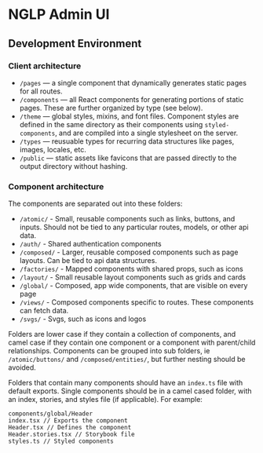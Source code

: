 # NGLP Admin UI

## Development Environment

### Client architecture

- `/pages` — a single component that dynamically generates static pages for all routes.
- `/components` — all React components for generating portions of static pages. These are further organized by type (see below).
- `/theme` — global styles, mixins, and font files. Component styles are defined in the same directory as their components using `styled-components`, and are compiled into a single stylesheet on the server.
- `/types` — reusuable types for recurring data structures like pages, images, locales, etc.
- `/public` — static assets like favicons that are passed directly to the output directory without hashing.

### Component architecture

The components are separated out into these folders:

- `/atomic/` - Small, reusable components such as links, buttons, and inputs. Should not be tied to any particular routes, models, or other api data.
- `/auth/` - Shared authentication components
- `/composed/` - Larger, reusable composed components such as page layouts. Can be tied to api data structures.
- `/factories/` - Mapped components with shared props, such as icons
- `/layout/` - Small reusable layout components such as grids and cards
- `/global/` - Composed, app wide components, that are visible on every page
- `/views/` - Composed components specific to routes. These components can fetch data.
- `/svgs/` - Svgs, such as icons and logos

Folders are lower case if they contain a collection of components, and camel case if they contain one component or a component with parent/child relationships. Components can be grouped into sub folders, ie `/atomic/buttons/` and `/composed/entities/`, but further nesting should be avoided.

Folders that contain many components should have an `index.ts` file with default exports. Single components should be in a camel cased folder, with an index, stories, and styles file (if applicable). For example:

```
components/global/Header
index.tsx // Exports the component
Header.tsx // Defines the component
Header.stories.tsx // Storybook file
styles.ts // Styled components
```
